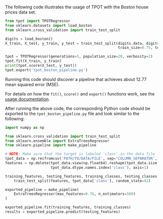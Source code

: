 The following code illustrates the usage of TPOT with the Boston house prices data set.

```python
from tpot import TPOTRegressor
from sklearn.datasets import load_boston
from sklearn.cross_validation import train_test_split

digits = load_boston()
X_train, X_test, y_train, y_test = train_test_split(digits.data, digits.target,
                                                    train_size=0.75, test_size=0.25)

tpot = TPOTRegressor(generations=5, population_size=20, verbosity=2)
tpot.fit(X_train, y_train)
print(tpot.score(X_test, y_test))
tpot.export('tpot_boston_pipeline.py')
```

Running this code should discover a pipeline that achieves about 12.77 mean squared error (MSE).

For details on how the `fit()`, `score()` and `export()` functions work, see the [usage documentation](/using/).

After running the above code, the corresponding Python code should be exported to the `tpot_boston_pipeline.py` file and look similar to the following:

```python
import numpy as np

from sklearn.cross_validation import train_test_split
from sklearn.ensemble import ExtraTreesRegressor
from sklearn.pipeline import make_pipeline

# NOTE: Make sure that the target is labeled 'class' in the data file
tpot_data = np.recfromcsv('PATH/TO/DATA/FILE', sep='COLUMN_SEPARATOR', dtype=np.float64)
features = np.delete(tpot_data.view(np.float64).reshape(tpot_data.size, -1),
                     tpot_data.dtype.names.index('class'), axis=1)

training_features, testing_features, training_classes, testing_classes = \
    train_test_split(features, tpot_data['class'], random_state=42)

exported_pipeline = make_pipeline(
    ExtraTreesRegressor(max_features=0.76, n_estimators=500)
)

exported_pipeline.fit(training_features, training_classes)
results = exported_pipeline.predict(testing_features)
```
